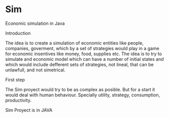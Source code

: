 # Sim
Economic simulation in Java 

Introduction

The idea is to create a simulation of economic entities like people, companies, goverment, which by a set of strategies would play in a game for economic insentives like money, food, supplies etc. The idea is to try to simulate and economic model which can have a number of initial states and which would include defferent sets of strategies, not lineal, that can be unlawfull, and not simetrical. 

First step

The Sim proyect would try to be as complex as posible. But for a start it would deal with human behaviour. Specially utility, strategy, consumption, productivity. 

Sim Proyect is in JAVA



